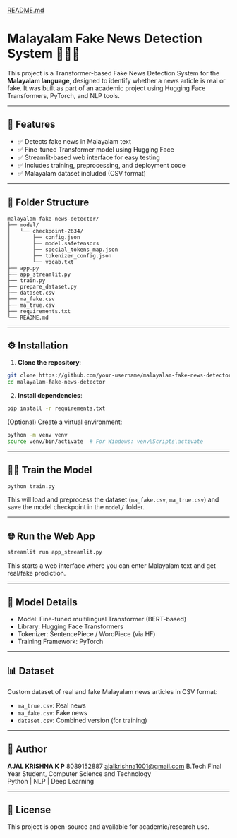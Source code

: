 [README.md](https://github.com/user-attachments/files/22581022/README.md)
# Malayalam Fake News Detection System 📰🇮🇳

This project is a Transformer-based Fake News Detection System for the **Malayalam language**, designed to identify whether a news article is real or fake. It was built as part of an academic project using Hugging Face Transformers, PyTorch, and NLP tools.

---

## 🚀 Features

- ✅ Detects fake news in Malayalam text
- ✅ Fine-tuned Transformer model using Hugging Face
- ✅ Streamlit-based web interface for easy testing
- ✅ Includes training, preprocessing, and deployment code
- ✅ Malayalam dataset included (CSV format)

---

## 🧾 Folder Structure

```
malayalam-fake-news-detector/
├── model/
│   └── checkpoint-2634/
│       ├── config.json
│       ├── model.safetensors
│       ├── special_tokens_map.json
│       ├── tokenizer_config.json
│       └── vocab.txt
├── app.py
├── app_streamlit.py
├── train.py
├── prepare_dataset.py
├── dataset.csv
├── ma_fake.csv
├── ma_true.csv
├── requirements.txt
└── README.md
```

---

## ⚙️ Installation

1. **Clone the repository**:
```bash
git clone https://github.com/your-username/malayalam-fake-news-detector.git
cd malayalam-fake-news-detector
```

2. **Install dependencies**:
```bash
pip install -r requirements.txt
```

(Optional) Create a virtual environment:
```bash
python -m venv venv
source venv/bin/activate  # For Windows: venv\Scripts\activate
```

---

## 🏋️‍♂️ Train the Model

```bash
python train.py
```

This will load and preprocess the dataset (`ma_fake.csv`, `ma_true.csv`) and save the model checkpoint in the `model/` folder.

---

## 🌐 Run the Web App

```bash
streamlit run app_streamlit.py
```

This starts a web interface where you can enter Malayalam text and get real/fake prediction.

---

## 🧠 Model Details

- Model: Fine-tuned multilingual Transformer (BERT-based)
- Library: Hugging Face Transformers
- Tokenizer: SentencePiece / WordPiece (via HF)
- Training Framework: PyTorch

---

## 📊 Dataset

Custom dataset of real and fake Malayalam news articles in CSV format:
- `ma_true.csv`: Real news
- `ma_fake.csv`: Fake news
- `dataset.csv`: Combined version (for training)

---

## 👤 Author

**AJAL KRISHNA K P**
8089152887
ajalkrishna1001@gmail.com
B.Tech Final Year Student, Computer Science and Technology  
 Python | NLP | Deep Learning

---

## 📜 License

This project is open-source and available for academic/research use.
